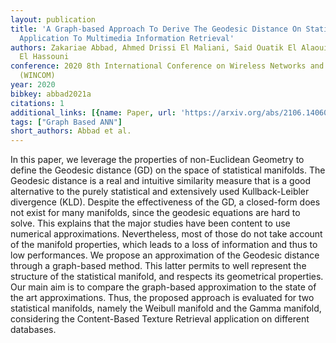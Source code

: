 ```yaml
---
layout: publication
title: 'A Graph-based Approach To Derive The Geodesic Distance On Statistical Manifolds:
  Application To Multimedia Information Retrieval'
authors: Zakariae Abbad, Ahmed Drissi El Maliani, Said Ouatik El Alaoui, Mohammed
  El Hassouni
conference: 2020 8th International Conference on Wireless Networks and Mobile Communications
  (WINCOM)
year: 2020
bibkey: abbad2021a
citations: 1
additional_links: [{name: Paper, url: 'https://arxiv.org/abs/2106.14060'}]
tags: ["Graph Based ANN"]
short_authors: Abbad et al.
---
```

In this paper, we leverage the properties of non-Euclidean Geometry to define
the Geodesic distance (GD) on the space of statistical manifolds. The Geodesic
distance is a real and intuitive similarity measure that is a good alternative
to the purely statistical and extensively used Kullback-Leibler divergence
(KLD). Despite the effectiveness of the GD, a closed-form does not exist for
many manifolds, since the geodesic equations are hard to solve. This explains
that the major studies have been content to use numerical approximations.
Nevertheless, most of those do not take account of the manifold properties,
which leads to a loss of information and thus to low performances. We propose
an approximation of the Geodesic distance through a graph-based method. This
latter permits to well represent the structure of the statistical manifold, and
respects its geometrical properties. Our main aim is to compare the graph-based
approximation to the state of the art approximations. Thus, the proposed
approach is evaluated for two statistical manifolds, namely the Weibull
manifold and the Gamma manifold, considering the Content-Based Texture
Retrieval application on different databases.